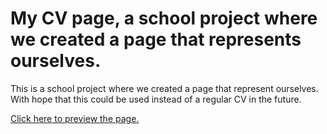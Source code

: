 # My CV page, a school project where we created a page that represents ourselves.

This is a school project where we created a page that represent ourselves. 
With hope that this could be used instead of a regular CV in the future. 

[Click here to preview the page.](https://sebastianjohansson123.github.io/JS-CV-FIRST/)

